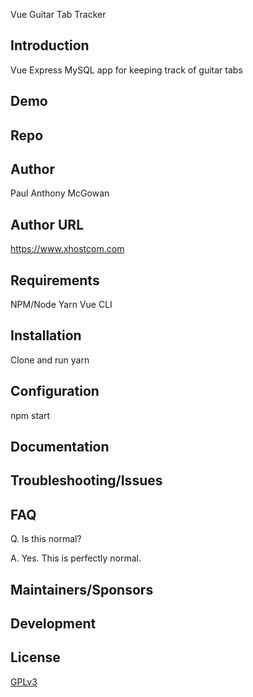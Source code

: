 Vue Guitar Tab Tracker

## Introduction

Vue Express MySQL app for keeping track of guitar tabs

## Demo

## Repo

## Author

Paul Anthony  McGowan

## Author URL

https://www.xhostcom.com

## Requirements

NPM/Node
 Yarn
Vue CLI

## Installation

Clone and run yarn

## Configuration

npm start

## Documentation

## Troubleshooting/Issues

## FAQ

Q. Is this normal?

A. Yes. This is perfectly normal.

## Maintainers/Sponsors

## Development

## License

[GPLv3](http://www.gnu.org/licenses/gpl-3.0.txt)
